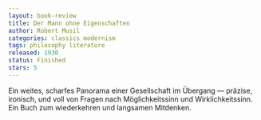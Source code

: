 ```yaml
---
layout: book-review
title: Der Mann ohne Eigenschaften
author: Robert Musil
categories: classics modernism
tags: philosophy literature
released: 1930
status: Finished
stars: 5
---
```


Ein weites, scharfes Panorama einer Gesellschaft im Übergang — präzise, ironisch, und voll von Fragen nach Möglichkeitssinn und Wirklichkeitssinn. Ein Buch zum wiederkehren und langsamen Mitdenken.

